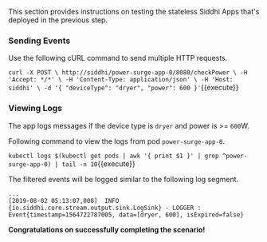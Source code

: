 This section provides instructions on testing the stateless Siddhi Apps that's deployed in the previous step.

### Sending Events 

Use the following cURL command to send multiple HTTP requests. 

`
    curl -X POST \
    http://siddhi/power-surge-app-0/8080/checkPower \
    -H 'Accept: */*' \
    -H 'Content-Type: application/json' \
    -H 'Host: siddhi' \
    -d '{
          "deviceType": "dryer",
          "power": 600
        }'
`{{execute}}

### Viewing Logs 

The app logs messages if the device type is `dryer` and power is >= `600`W.

Following command to view the logs from pod `power-surge-app-0`. 

`kubectl logs $(kubectl get pods | awk '{ print $1 }' | grep ^power-surge-app-0) | tail -n 10`{{execute}}

The filtered events will be logged similar to the following log segment.

```
...
[2019-08-02 05:13:07,008]  INFO {io.siddhi.core.stream.output.sink.LogSink} - LOGGER : Event{timestamp=1564722787005, data=[dryer, 600], isExpired=false}
```

**Congratulations on successfully completing the scenario!**